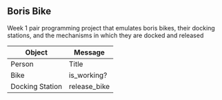 ## Boris Bike

Week 1 pair programming project that emulates boris bikes, their docking stations, and the mechanisms in which they are docked and released

| Object | Message |
| --- | ----------- |
| Person | Title |
| Bike | is_working? |
| Docking Station | release_bike |
